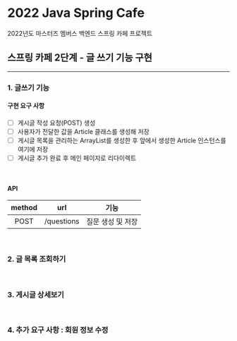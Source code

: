 # 2022 Java Spring Cafe

2022년도 마스터즈 멤버스 백엔드 스프링 카페 프로젝트

## 스프링 카페 2단계 - 글 쓰기 기능 구현

---

### 1. 글쓰기 기능 

#### 구현 요구 사항
- [ ] 게시글 작성 요청(POST) 생성
- [ ] 사용자가 전달한 값을 Article 클래스를 생성해 저장
- [ ] 게시글 목록을 관리하는 ArrayList를 생성한 후 앞에서 생성한 Article 인스턴스를 여기에 저장
- [ ] 게시글 추가 완료 후 메인 페이지로 리다이렉트

<br>

#### API

| method |    url     |     기능     |
|:------:|:----------:|:----------:|
|  POST  | /questions | 질문 생성 및 저장 |



<br>

### 2. 글 목록 조회하기

<br>

### 3. 게시글 상세보기

<br>

### 4. 추가 요구 사항 : 회원 정보 수정
